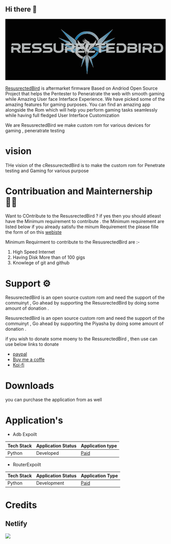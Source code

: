 ## Hi there 👋
![Screenshot](alogo.jpg)

[ResusrectedBird](https://ressurectedbird.netlify.app/) is aftermarket firmware  Based on Andriod Open Source Project that helps the Pentester to Peneratrate the web with smooth gaming while  Amazing User face Interface Experience. We have picked some of the amazing features for gaming purposes.  You can find an amazing app alongside the Rom which will help you perform gaming tasks seamlessly while having full fledged User Interface Customization 
 

We are ResusrectedBird we make custom rom for various devices  for gaming , peneratrate testing 
 
 # vision 
 THe vision of the cRessurectedBird is to make the custom rom for Penetrate testing and  Gaming for various purpose 

# Contribuation and Mainternership  👨‍💻
Want to COntribute to the ResusrectedBird ? if yes then you should atleast have the  Minimum requirement to contribute . the Minimum requirement are listed below  if you already satisfu the minum Requirement the please fille the form of on this [webiste](https://ressurectedbird.netlify.app/contribution.html)

Minimum Requirment to contribute to the ResusrectedBird are :-
1. High Speed Internet 
2. Having Disk More than of 100 gigs  
3. Knowlege of git and github


# Support ⚙

ResusrectedBird is an open source  custom rom and need the support of the commuinyt , Go ahead by supporting the ResusrectedBird by doing  some amount of donation . 

ResusrectedBird is an open source  custom rom and need the support of the commuinyt , Go ahead by supporting the Piyasha by doing  some amount of donation . 

if you wish to donate some moeny to the RessurectedBird , then use can use below links to donate 



* [paypal](pypal.me/deadshot0x7)
* [Buy me a coffe](https://www.buymeacoffee.com/Deadshot0x7/ressuretcedbird)
* [Koi-fi](https://ko-fi.com/post/Piyasha-Thecustomrom-X8X65CE1W)
# Downloads
you can purchase the application from as well 
# Application's 

* Adb Expoilt

| Tech Stack | Application Status | Application type | 
|------------|----------------- |---------------------| 
| Python | Developed  | [Paid](https://buy.stripe.com/aEU9E3fD04Zl1igdQS)

* RouterExpoilt

| Tech Stack | Application Status | Application Type | 
|------------|--------------------|------------------|
| Python | Development | [Paid](https://buy.stripe.com/14kg2r8ayajF9OMfYZ)

# Credits
## Netlify 
<a href="https://www.netlify.com"> <img src="https://www.netlify">
